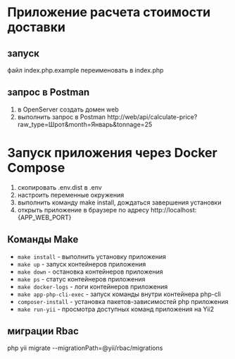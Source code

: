 Приложение расчета стоимости доставки
=========================================
## запуск
файл index.php.example переименовать в index.php

## запрос в Postman
1. в OpenServer создать домен web
2. выполнить запрос в Postman http://web/api/calculate-price?raw_type=Шрот&month=Январь&tonnage=25

# Запуск приложения через Docker Compose

1. скопировать .env.dist в .env
2. настроить переменные окружения
3. выполнить команду make install, дождаться завершения установки
4. открыть приложение в браузере по адресу http://localhost:{APP_WEB_PORT}

## Команды Make

- `make install` - выполнить установку приложения
- `make up` - запуск контейнеров приложения
- `make down` - остановка контейнеров приложения
- `make ps` - статус контейнеров приложения
- `make docker-logs` - логи контейнеров приложения
- `make app-php-cli-exec` - запуск команды внутри контейнера php-cli
- `composer-install` - установка пакетов-зависимостей php приложения
- `make run-yii` - просмотра доступных команд приложения на Yii2

## миграции Rbac
php yii migrate --migrationPath=@yii/rbac/migrations
